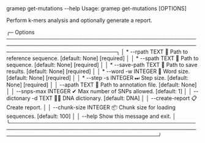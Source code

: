 <div class="termy" data-termynal data-ty-macos data-ty-title="shell"><span data-ty="input" data-ty-prompt="$">gramep get-mutations --help</span><span data-ty>                                                                                                                                                                                              
 Usage: gramep get-mutations [OPTIONS]                                                                                                       
                                                                                                                                             
 Perform k-mers analysis and optionally generate a report.                                                                                   
                                                                                                                                             
╭─ Options ─────────────────────────────────────────────────────────────────────────────────────────────────────────────────────────────────╮
│ *  --rpath                  TEXT     📂 Path to reference sequence. [default: None] [required]                                            │
│ *  --spath                  TEXT     📂 Path to sequence. [default: None] [required]                                                      │
│ *  --save-path              TEXT     📂 Path to save results. [default: None] [required]                                                  │
│ *  --word           -w      INTEGER  📏 Word size. [default: None] [required]                                                             │
│ *  --step           -s      INTEGER  ⏭ Step size. [default: None] [required]                                                              │
│    --apath                  TEXT     📂 Path to annotation file. [default: None]                                                          │
│    --snps-max               INTEGER  ✔ Max number of SNPs allowed. [default: 1]                                                           │
│    --dictonary      -d      TEXT     🧬📖 DNA dictionary. [default: DNA]                                                                  │
│    --create-report                   📋 Create report.                                                                                    │
│    --chunk-size             INTEGER  📦 Chunk size for loading sequences. [default: 100]                                                  │
│    --help                            Show this message and exit.                                                                          │
╰───────────────────────────────────────────────────────────────────────────────────────────────────────────────────────────────────────────╯

   
   <br></span></div>